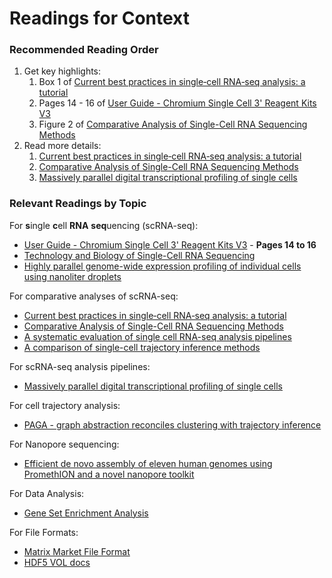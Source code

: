 # Readings for Context

### Recommended Reading Order

1. Get key highlights:
    1. Box 1 of [Current best practices in single‐cell RNA‐seq analysis: a tutorial][paper-best-practices]
    1. Pages 14 - 16 of [User Guide - Chromium Single Cell 3' Reagent Kits V3][guide-chromium-sc]
    1. Figure 2 of [Comparative Analysis of Single-Cell RNA Sequencing Methods][paper-scrna-seq-methods]
1. Read more details:
    1. [Current best practices in single‐cell RNA‐seq analysis: a tutorial][paper-best-practices]
    1. [Comparative Analysis of Single-Cell RNA Sequencing Methods][paper-scrna-seq-methods]
    1. [Massively parallel digital transcriptional profiling of single cells][paper-massive-sc-profile]

### Relevant Readings by Topic

For **s**ingle **c**ell **RNA** **seq**uencing (scRNA-seq):
* [User Guide - Chromium Single Cell 3' Reagent Kits V3][guide-chromium-sc] - **Pages 14 to 16**
* [Technology and Biology of Single-Cell RNA Sequencing][paper-scrna-seq]
* [Highly parallel genome-wide expression profiling of individual cells using nanoliter droplets][paper-gw-expression-profile]

For comparative analyses of scRNA-seq:
* [Current best practices in single‐cell RNA‐seq analysis: a tutorial][paper-best-practices]
* [Comparative Analysis of Single-Cell RNA Sequencing Methods][paper-scrna-seq-methods]
* [A systematic evaluation of single cell RNA-seq analysis pipelines][paper-scrna-seq-pipelines]
* [A comparison of single-cell trajectory inference methods][paper-sc-trajectory-methods]

For scRNA-seq analysis pipelines:
* [Massively parallel digital transcriptional profiling of single cells][paper-massive-sc-profile]

For cell trajectory analysis:
* [PAGA - graph abstraction reconciles clustering with trajectory inference][paper-paga]

For Nanopore sequencing:
* [Efficient de novo assembly of eleven human genomes using PromethION and a novel nanopore toolkit][paper-eleven-genomes]

For Data Analysis:
* [Gene Set Enrichment Analysis](https://www.pnas.org/content/pnas/102/43/15545.full.pdf)

For File Formats:
* [Matrix Market File Format](https://math.nist.gov/MatrixMarket/formats.html)
* [HDF5 VOL docs](https://sites.google.com/site/jailinliu/nersc/hdf5_vol)


<!-- Resources -->
[paper-sc-trajectory-methods]: https://www.nature.com/articles/s41587-019-0071-9
[paper-massive-sc-profile]:    https://www.nature.com/articles/ncomms14049
[paper-scrna-seq]:             https://www.cell.com/molecular-cell/fulltext/S1097-2765(15)00261-0
[paper-scrna-seq-pipelines]:   https://www.nature.com/articles/s41467-019-12266-7
[paper-scrna-seq-methods]:     https://www.sciencedirect.com/science/article/pii/S1097276517300497?via%3Dihub
[paper-paga]:                  https://www.ncbi.nlm.nih.gov/pmc/articles/PMC6425583/pdf/13059_2019_Article_1663.pdf
[paper-eleven-genomes]:        https://www.biorxiv.org/content/10.1101/715722v1
[paper-best-practices]:        https://www.embopress.org/doi/full/10.15252/msb.20188746
[paper-gw-expression-profile]: https://www.ncbi.nlm.nih.gov/pmc/articles/PMC4481139/

[guide-chromium-sc]: https://support.10xgenomics.com/single-cell-gene-expression/library-prep/doc/user-guide-chromium-single-cell-3-reagent-kits-user-guide-v31-chemistry
